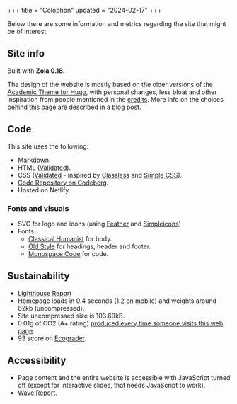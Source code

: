 +++
title = "Colophon"
updated = "2024-02-17"
+++

Below there are some information and metrics regarding the site that might be of interest.

## Site info

Built with **Zola 0.18**.

The design of the website is mostly based on the older versions of the [Academic Theme for Hugo](https://github.com/HugoBlox/theme-academic-cv), with personal changes, less bloat and other inspiration from people mentioned in the [credits](/credits/). More info on the choices behind this page are described in a [blog post](https://www.archaeoramblings.com/blog/rebuilding-my-academic-website-with-zola/).

## Code

This site uses the following:
- Markdown.
- HTML ([Validated](https://validator.w3.org/nu/?doc=https%3A%2F%2Fandreatitolo.com)).
- CSS ([Validated](https://jigsaw.w3.org/css-validator/validator?uri=https%3A%2F%2Fwww.andreatitolo.com&profile=css3svg&usermedium=all&warning=1&vextwarning=&lang=en) - inspired by [Classless](https://classless.de) and [Simple CSS](https://simplecss.org/)).
- [Code Repository on Codeberg](https://codeberg.org/titoloandrea/academic_website_zola).
- Hosted on Netlify.

### Fonts and visuals

- SVG for logo and icons (using [Feather](https://feathericons.com/) and [Simpleicons](https://simpleicons.org/))
- Fonts:
  - [Classical Humanist](https://github.com/system-fonts/modern-font-stacks?tab=readme-ov-file#classical-humanist) for body.
  - [Old Style](https://github.com/system-fonts/modern-font-stacks#old-style) for headings, header and footer.
  - [Monospace Code](https://github.com/system-fonts/modern-font-stacks#monospace-code) for code.

## Sustainability

- [Lighthouse Report](https://pagespeed.web.dev/analysis/https-www-andreatitolo-com/l1l2msdp8j?form_factor=desktop)
- Homepage loads in 0.4 seconds (1.2 on mobile) and weights around 62kb (uncompressed).
- Site uncompressed size is 103.69kB.
- 0.01g of CO2 (A+ rating) [produced every time someone visits this web page](https://www.websitecarbon.com/website/andreatitolo-com/).
- 93 score on [Ecograder](https://ecograder.com/report/SJmNNy6dIaNlQIxClquMdZHb).

## Accessibility

- Page content and the entire website is accessible with JavaScript turned off (except for interactive slides, that needs JavaScript to work).
- [Wave Report](https://wave.webaim.org/report#/https://www.andreatitolo.com).